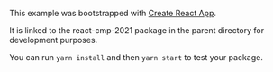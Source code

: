 This example was bootstrapped with [Create React App](https://github.com/facebook/create-react-app).

It is linked to the react-cmp-2021 package in the parent directory for development purposes.

You can run `yarn install` and then `yarn start` to test your package.
